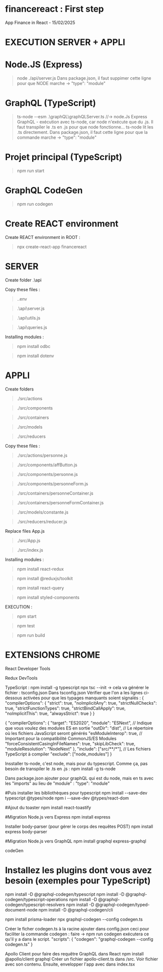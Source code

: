 # financereact : First step

App Finance in React - 15/02/2025


EXECUTION SERVER + APPLI
=
# Node.JS (Express)
> node ./api/server.js
  Dans package.json, il faut suppimer cette ligne pour que NODE marche -> "type": "module"

# GraphQL (TypeScript)
> ts-node --esm .\graphQL\graphQLServer.ts
  //-> node.Js Express GraphQL - exécution avec ts-node, car node n'exécute que du .js. Il faut transpiler le .ts en .js pour que node fonctionne... ts-node lit les .ts directement.
  Dans package.json, il faut cette ligne pour que la commande marche -> "type": "module"

# Projet principal (TypeScript)
> npm run start

# GraphQL CodeGen
> npm run codegen


Create REACT environment
=
Create REACT environment in ROOT :
> npx create-react-app financereact

SERVER
=
Create folder .\api

Copy these files :

>.\.env

>.\api\server.js

>.\api\utils.js

>.\api\queries.js

Installing modules :

> npm install odbc

> npm install dotenv



 APPLI
=

Create folders 
>./src/actions

>./src/components

>./src/containers

>./src/models

>./src/reducers

Copy these files :
>./src/actions/personne.js

>./src/components/affButton.js

>./src/components/personne.js

>./src/components/personneForm.js

>./src/containers/personneContainer.js

>./src/containers/personneFormContainer.js

>./src/models/constante.js

>./src/reducers/reducer.js

Replace files App.js
>./src/App.js

>./src/index.js


Installing modules :
> npm install react-redux

> npm install @reduxjs/toolkit

> npm install react-query

> npm install styled-components

EXECUTION :

> npm start

> npm test

> npm run build



 EXTENSIONS CHROME
=
React Developer Tools

Redux DevTools



TypeScript :
npm install -g typescript
npx tsc --init
-> cela va générer le fichier : tsconfig.json
Dans tsconfig.json Vérifier que l'on a les lignes ci-dessous activées pour que les typages manquants soient signalés :
{
  "compilerOptions": {
    "strict": true,
    "noImplicitAny": true,
    "strictNullChecks": true,
    "strictFunctionTypes": true,
    "strictBindCallApply": true,
    "noImplicitThis": true,
    "alwaysStrict": true
  }
}

{
  "compilerOptions": {
    "target": "ES2020",
    "module": "ESNext",  // Indique que vous voulez des modules ES en sortie
    "outDir": "dist",    // Le répertoire où les fichiers JavaScript seront générés
    "esModuleInterop": true, // Important pour la compatibilité CommonJS/ES Modules
    "forceConsistentCasingInFileNames": true,
    "skipLibCheck": true,
    "moduleResolution": "NodeNext"
  },
  "include": ["src/**/*"], // Les fichiers TypeScript à compiler
  "exclude": ["node_modules"]
}

Insstaller ts-node, c'est node, mais pour du typescript. Comme ça, pas besoin de transpiler le .ts en .js : 
npm install -g ts-node

Dans package.json ajouter pour graphQL qui est du node, mais en ts avec les "imports" au lieu de "module" :
"type": "module"



#Puis installer les bibliothèques pour typescript
npm install --save-dev typescript @types/node
npm i --save-dev @types/react-dom

#Ajout du toaster
npm install react-toastify


#Migration Node.js vers Express
npm install express

Installer body-parser (pour gérer le corps des requêtes POST) 
npm install express body-parser


#Migration Node.js vers GraphQL
npm install graphql express-graphql

codeGen
# Installez les plugins dont vous avez besoin (exemples pour TypeScript)
npm install -D @graphql-codegen/typescript
npm install -D @graphql-codegen/typescript-operations
npm install -D @graphql-codegen/typescript-resolvers
npm install -D @graphql-codegen/typed-document-node
npm install -D @graphql-codegen/cli

npm install prisma-loader
npx graphql-codegen --config codegen.ts

Créer le ficher codegen.ts à la racine
ajouter dans config.json ceci pour faciliter la commande codegen : faire -> npm run codegen exécutera ce qu'il y a dans le script.
"scripts": {
  "codegen": "graphql-codegen --config codegen.ts"
}

Apollo Client pour faire des requêtre GraphQL dans React
npm install @apollo/client graphql
Créer un fichier apollo-client.ts dans /src. Voir fichier avec son contenu.
Ensuite, envelopper l'app avec <AppoloProvider> dans index.tsx
